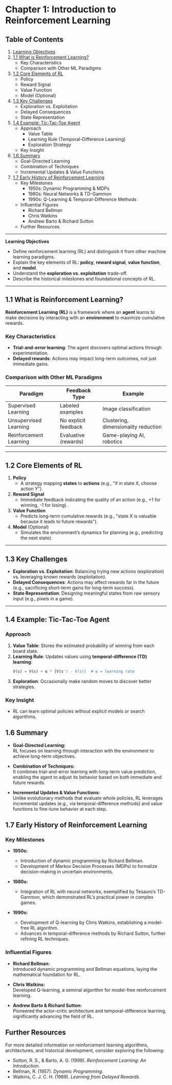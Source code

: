# Chapter 1: Introduction to Reinforcement Learning

## Table of Contents

1. [Learning Objectives](#learning-objectives)
2. [1.1 What is Reinforcement Learning?](#11-what-is-reinforcement-learning)
   - Key Characteristics
   - Comparison with Other ML Paradigms
3. [1.2 Core Elements of RL](#12-core-elements-of-rl)
   - Policy
   - Reward Signal
   - Value Function
   - Model (Optional)
4. [1.3 Key Challenges](#13-key-challenges)
   - Exploration vs. Exploitation
   - Delayed Consequences
   - State Representation
5. [1.4 Example: Tic-Tac-Toe Agent](#14-example-tic-tac-toe-agent)
   - Approach
     - Value Table
     - Learning Rule (Temporal-Difference Learning)
     - Exploration Strategy
   - Key Insight
6. [1.6 Summary](#16-summary)
   - Goal-Directed Learning
   - Combination of Techniques
   - Incremental Updates & Value Functions
7. [1.7 Early History of Reinforcement Learning](#17-early-history-of-reinforcement-learning)
   - Key Milestones
     - 1950s: Dynamic Programming & MDPs
     - 1980s: Neural Networks & TD-Gammon
     - 1990s: Q-Learning & Temporal-Difference Methods
   - Influential Figures
     - Richard Bellman
     - Chris Watkins
     - Andrew Barto & Richard Sutton
   - Further Resources

---

**Learning Objectives**  
- Define reinforcement learning (RL) and distinguish it from other machine learning paradigms.  
- Explain the key elements of RL: **policy**, **reward signal**, **value function**, and **model**.  
- Understand the **exploration vs. exploitation** trade-off.  
- Describe the historical milestones and foundational concepts of RL.  

---

## 1.1 What is Reinforcement Learning?  
**Reinforcement Learning (RL)** is a framework where an **agent** learns to make decisions by interacting with an **environment** to maximize cumulative rewards.  

### Key Characteristics  
- **Trial-and-error learning**: The agent discovers optimal actions through experimentation.  
- **Delayed rewards**: Actions may impact long-term outcomes, not just immediate gains.  

### Comparison with Other ML Paradigms  
| **Paradigm**          | **Feedback Type**       | **Example**                          |  
|-----------------------|-------------------------|--------------------------------------|  
| Supervised Learning   | Labeled examples        | Image classification                 |  
| Unsupervised Learning | No explicit feedback    | Clustering, dimensionality reduction|  
| Reinforcement Learning| Evaluative (rewards)    | Game-playing AI, robotics           |  

---

## 1.2 Core Elements of RL  
1. **Policy**  
   - A strategy mapping **states** to **actions** (e.g., "if in state X, choose action Y").  
2. **Reward Signal**  
   - Immediate feedback indicating the quality of an action (e.g., +1 for winning, -1 for losing).  
3. **Value Function**  
   - Predicts long-term cumulative rewards (e.g., "state X is valuable because it leads to future rewards").  
4. **Model** (Optional)  
   - Simulates the environment’s dynamics for planning (e.g., predicting the next state).  

---

## 1.3 Key Challenges  
- **Exploration vs. Exploitation**: Balancing trying new actions (exploration) vs. leveraging known rewards (exploitation).  
- **Delayed Consequences**: Actions may affect rewards far in the future (e.g., sacrificing short-term gains for long-term success).  
- **State Representation**: Designing meaningful states from raw sensory input (e.g., pixels in a game).  

---

## 1.4 Example: Tic-Tac-Toe Agent  
### Approach  
1. **Value Table**: Stores the estimated probability of winning from each board state.  
2. **Learning Rule**: Updates values using **temporal-difference (TD) learning**:  
   ```python  
   V(s) = V(s) + α * [V(s') - V(s)]  # α = learning rate
3. **Exploration**: Occasionally make random moves to discover better strategies.

### Key Insight

  - RL can learn optimal policies without explicit models or search algorithms.

## 1.6 Summary

- **Goal-Directed Learning:**  
  RL focuses on learning through interaction with the environment to achieve long-term objectives.

- **Combination of Techniques:**  
  It combines trial-and-error learning with long-term value prediction, enabling the agent to adjust its behavior based on both immediate and future rewards.

- **Incremental Updates & Value Functions:**  
  Unlike evolutionary methods that evaluate whole policies, RL leverages incremental updates (e.g., via temporal-difference methods) and value functions to fine-tune behavior at each step.

## 1.7 Early History of Reinforcement Learning

### Key Milestones

- **1950s:**  
  - Introduction of dynamic programming by Richard Bellman.
  - Development of Markov Decision Processes (MDPs) to formalize decision-making in uncertain environments.

- **1980s:**  
  - Integration of RL with neural networks, exemplified by Tesauro’s TD-Gammon, which demonstrated RL’s practical power in complex games.

- **1990s:**  
  - Development of Q-learning by Chris Watkins, establishing a model-free RL algorithm.
  - Advances in temporal-difference methods by Richard Sutton, further refining RL techniques.

### Influential Figures

- **Richard Bellman:**  
  Introduced dynamic programming and Bellman equations, laying the mathematical foundation for RL.

- **Chris Watkins:**  
  Developed Q-learning, a seminal algorithm for model-free reinforcement learning.

- **Andrew Barto & Richard Sutton:**  
  Pioneered the actor–critic architecture and temporal-difference learning, significantly advancing the field of RL.

## Further Resources

For more detailed information on reinforcement learning algorithms, architectures, and historical development, consider exploring the following:

- Sutton, R. S., & Barto, A. G. (1998). *Reinforcement Learning: An Introduction*.
- Bellman, R. (1957). *Dynamic Programming*.
- Watkins, C. J. C. H. (1989). *Learning from Delayed Rewards*.
